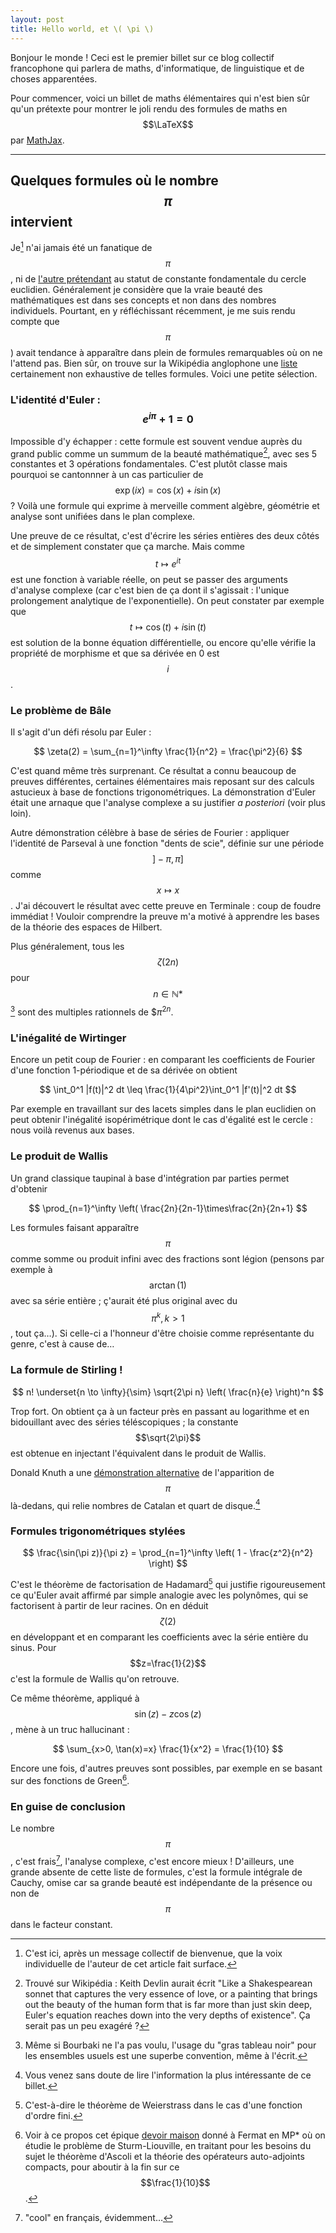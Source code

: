 ```yaml
---
layout: post
title: Hello world, et \( \pi \)
---
```


Bonjour le monde ! Ceci est le premier billet sur ce blog collectif
francophone qui parlera de maths, d'informatique, de linguistique et
de choses apparentées.

Pour commencer, voici un billet de maths élémentaires qui n'est bien
sûr qu'un prétexte pour montrer le joli rendu des formules de maths en
$$\LaTeX$$ par [MathJax](http://www.mathjax.org/).

---------------------

Quelques formules où le nombre $$\pi$$ intervient
-------------------------------------------------

Je[^1] n'ai jamais été un fanatique de $$\pi$$, ni de
[l'autre prétendant](http://www.tauday.com/tau-manifesto) au statut de
constante fondamentale du cercle euclidien. Généralement je considère
que la vraie beauté des mathématiques est dans ses concepts et non
dans des nombres individuels. Pourtant, en y réfléchissant récemment,
je me suis rendu compte que $$\pi$$) avait tendance à apparaître dans
plein de formules remarquables où on ne l'attend pas. Bien sûr, on
trouve sur la Wikipédia anglophone une
[liste](http://en.wikipedia.org/wiki/List_of_formulae_involving_π)
certainement non exhaustive de telles formules. Voici une petite
sélection.

### L'identité d'Euler : $$e^{i\pi} + 1 = 0$$

Impossible d'y échapper : cette formule est souvent vendue auprès du
grand public comme un summum de la beauté mathématique[^2], avec ses 5
constantes et 3 opérations fondamentales. C'est plutôt classe mais
pourquoi se cantonnner à un cas particulier de $$ \exp(ix) = \cos(x) +
i \sin(x) $$ ? Voilà une formule qui exprime à merveille comment
algèbre, géométrie et analyse sont unifiées dans le plan complexe.

Une preuve de ce résultat, c'est d'écrire les séries entières des deux
côtés et de simplement constater que ça marche. Mais comme $$t \mapsto
e^{it}$$ est une fonction à variable réelle, on peut se passer des
arguments d'analyse complexe (car c'est bien de ça dont il
s'agissait : l'unique prolongement analytique de l'exponentielle). On
peut constater par exemple que $$t \mapsto \cos(t) + i \sin(t)$$ est
solution de la bonne équation différentielle, ou encore qu'elle
vérifie la propriété de morphisme et que sa dérivée en 0 est $$i$$.

### Le problème de Bâle

Il s'agit d'un défi résolu par Euler :

$$ \zeta(2) = \sum_{n=1}^\infty \frac{1}{n^2} = \frac{\pi^2}{6} $$

C'est quand même très surprenant. Ce résultat a connu beaucoup de
preuves différentes, certaines élémentaires mais reposant sur des
calculs astucieux à base de fonctions trigonométriques. La
démonstration d'Euler était une arnaque que l'analyse complexe a su
justifier _a posteriori_ (voir plus loin).

Autre démonstration célèbre à base de séries de Fourier : appliquer
l'identité de Parseval à une fonction "dents de scie", définie sur une
période $$]-\pi, \pi]$$ comme $$x \mapsto x$$. J'ai découvert le
résultat avec cette preuve en Terminale : coup de foudre immédiat !
Vouloir comprendre la preuve m'a motivé à apprendre les bases de la
théorie des espaces de Hilbert.

Plus généralement, tous les $$\zeta(2n)$$ pour $$n \in
\mathbb{N}*$$[^3] sont des multiples rationnels de $$\pi^{2n}$.

### L'inégalité de Wirtinger

Encore un petit coup de Fourier : en comparant les coefficients de
Fourier d'une fonction 1-périodique et de sa dérivée on obtient

$$ \int_0^1 |f(t)|^2 dt \leq \frac{1}{4\pi^2}\int_0^1 |f'(t)|^2 dt $$

Par exemple en travaillant sur des lacets simples dans le plan
euclidien on peut obtenir l'inégalité isopérimétrique dont le cas
d'égalité est le cercle : nous voilà revenus aux bases.

### Le produit de Wallis

Un grand classique taupinal à base d'intégration par parties permet
d'obtenir

$$ \prod_{n=1}^\infty \left( \frac{2n}{2n-1}\times\frac{2n}{2n+1} $$

Les formules faisant apparaître $$\pi$$ comme somme ou produit infini
avec des fractions sont légion (pensons par exemple à $$\arctan(1)$$
avec sa série entière ; ç'aurait été plus original avec du $$\pi^k,
k>1$$, tout ça…). Si celle-ci a l'honneur d'être choisie comme
représentante du genre, c'est à cause de…

### La formule de Stirling !

$$ n! \underset{n \to \infty}{\sim} \sqrt{2\pi n} \left( \frac{n}{e} \right)^n $$

Trop fort. On obtient ça à un facteur près en passant au logarithme et
en bidouillant avec des séries téléscopiques ; la constante
$$\sqrt{2\pi}$$ est obtenue en injectant l'équivalent dans le produit
de Wallis.

Donald Knuth a une
[démonstration alternative](https://apetresc.wordpress.com/2010/12/28/knuths-why-pi-talk-at-stanford-part-1/)
de l'apparition de $$\pi$$ là-dedans, qui relie nombres de Catalan et
quart de disque.[^4]

### Formules trigonométriques stylées

$$ \frac{\sin(\pi z)}{\pi z} = \prod_{n=1}^\infty \left( 1 - \frac{z^2}{n^2} \right) $$

C'est le théorème de factorisation de Hadamard[^5] qui justifie
rigoureusement ce qu'Euler avait affirmé par simple analogie avec les
polynômes, qui se factorisent à partir de leur racines. On en déduit
$$\zeta(2)$$ en développant et en comparant les coefficients avec la
série entière du sinus. Pour $$z=\frac{1}{2}$$ c'est la formule de
Wallis qu'on retrouve.

Ce même théorème, appliqué à $$\sin(z) - z\cos(z)$$, mène à un truc
hallucinant :

$$ \sum_{x>0, \tan(x)=x} \frac{1}{x^2} = \frac{1}{10} $$

Encore une fois, d'autres preuves sont possibles, par exemple en se
basant sur des fonctions de Green[^6].

### En guise de conclusion

Le nombre $$\pi$$, c'est frais[^7], l'analyse complexe, c'est encore
mieux ! D'ailleurs, une grande absente de cette liste de formules,
c'est la formule intégrale de Cauchy, omise car sa grande beauté est
indépendante de la présence ou non de $$\pi$$ dans le facteur
constant.


[^1]: C'est ici, après un message collectif de bienvenue, que la voix
      individuelle de l'auteur de cet article fait surface.

[^2]: Trouvé sur Wikipédia : Keith Devlin aurait écrit "Like a
      Shakespearean sonnet that captures the very essence of love, or
      a painting that brings out the beauty of the human form that is
      far more than just skin deep, Euler's equation reaches down into
      the very depths of existence". Ça serait pas un peu exagéré ?

[^3]: Même si Bourbaki ne l'a pas voulu, l'usage du "gras tableau
      noir" pour les ensembles usuels est une superbe convention, même
      à l'écrit.

[^4]: Vous venez sans doute de lire l'information la plus
      intéressante de ce billet.

[^5]: C'est-à-dire le théorème de Weierstrass dans le cas d'une
      fonction d'ordre fini.

[^6]: Voir à ce propos cet épique
      [devoir maison](http://jimmy-leucate.fr/wp-content/uploads/2013/11/DL-du-27-02-2012-enonce.pdf)
      donné à Fermat en MP* où on étudie le problème de
      Sturm-Liouville, en traitant pour les besoins du sujet le
      théorème d'Ascoli et la théorie des opérateurs auto-adjoints
      compacts, pour aboutir à la fin sur ce $$\frac{1}{10}$$.

[^7]: "cool" en français, évidemment…

